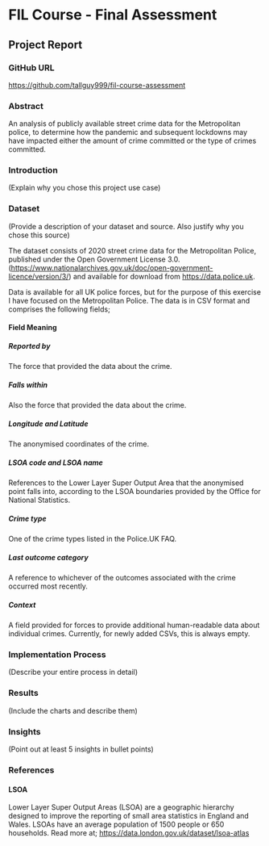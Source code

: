 # FIL Course - Final Assessment
## Project Report

### GitHub URL 
https://github.com/tallguy999/fil-course-assessment

### Abstract
An analysis of publicly available street crime data for the Metropolitan police, to determine how the pandemic and subsequent lockdowns may have impacted either the amount of crime committed or the type of crimes committed.

### Introduction
(Explain why you chose this project use case)

### Dataset
(Provide a description of your dataset and source. Also justify why you chose this source)

The dataset consists of 2020 street crime data for the Metropolitan Police, published under the Open Government License 3.0.(https://www.nationalarchives.gov.uk/doc/open-government-licence/version/3/) and available for download from https://data.police.uk.

Data is available for all UK police forces, but for the purpose of this exercise I have focused on the Metropolitan Police. The data is in CSV format and comprises the following fields;

#### Field Meaning

##### Reported by
The force that provided the data about the crime.

##### Falls within
Also the force that provided the data about the crime.

##### Longitude and Latitude
The anonymised coordinates of the crime.

##### LSOA code and LSOA name
References to the Lower Layer Super Output Area that the anonymised point falls into, according to the LSOA boundaries provided by the Office for National Statistics.

##### Crime type
One of the crime types listed in the Police.UK FAQ.

##### Last outcome category
A reference to whichever of the outcomes associated with the crime occurred most recently.

##### Context
A field provided for forces to provide additional human-readable data about individual crimes. Currently, for newly added CSVs, this is always empty.

### Implementation Process
(Describe your entire process in detail)

### Results
(Include the charts and describe them)

### Insights
(Point out at least 5 insights in bullet points)

### References
#### LSOA
Lower Layer Super Output Areas (LSOA) are a geographic hierarchy designed to improve the reporting of small area statistics in England and Wales. LSOAs have an average population of 1500 people or 650 households. 
Read more at; https://data.london.gov.uk/dataset/lsoa-atlas